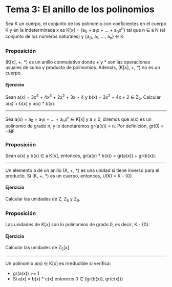 # Tema 3: El anillo de los polinomios

Sea K un cuerpo, el conjunto de los polinomio con coeficientes en el cuerpo K y en la indeterminada x es K[x] = {a<sub>0</sub> + a<sub>1</sub>x + ... + a<sub>n</sub>x<sup>n</sup>} tal que n ∈ a N (el conjunto de los números naturales)
y {a<sub>0</sub>, a<sub>1</sub>, ..., a<sub>n</sub>} ∈ K.

### Proposición

(K[x], +, \*) es un anillo conmutativo donde + y * son las operaciones usuales de suma y producto de polinomios. Además, (K[x], +, \*) no es un cuerpo.

#### Ejercicio

Sean a(x) = 3x<sup>4</sup> + 4x<sup>3</sup> + 2x<sup>2</sup> + 3x + 4 y b(x) = 3x<sup>2</sup> + 4x + 2 ∈ Z<sub>5</sub>. Calcular a(x) + b(x) y a(x) * b(x).

---

Sea a(x) = a<sub>0</sub> + a<sub>1</sub>x + ... + a<sub>n</sub>x<sup>n</sup> ∈ K[x] y a ≠ 0, diremos que a(x) es un polinomio de grado n, y lo denotaremos gr(a(x)) = n. Por definición, gr(0) = -INF.

### Proposición

Sean a(x) y b(x) ∈ a K[x], entonces, gr(a(x) * b(x)) = gr(a(x)) + gr(b(x)).

---

Un elemento a de un anillo (A, +, \*) es una unidad si tiene inverso para el producto. Si (K, +, \*) es un cuerpo, entonces, U(K) = K - {0}.

#### Ejercicio

Calcular las unidades de Z, Z<sub>5</sub> y Z<sub>6</sub>.

### Proposición

Las unidades de K[x] son lo polinomios de grado 0, es decir, K - {0}.

#### Ejercicio

Calcular las unidades de Z<sub>5</sub>[x].

---

Un polinomio a(x) ∈ K[x] es irreducible si verifica:
- gr(a(x)) >= 1
- Si a(x) = b(x) * c(x) entonces 0 ∈ {gr(b(x)), gr(c(x))}
